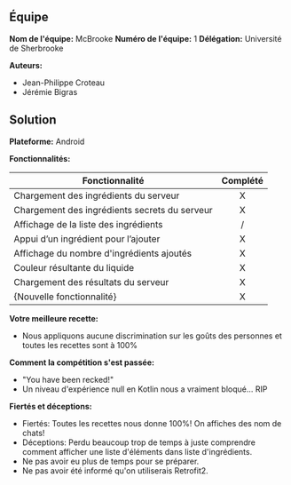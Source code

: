 ## Équipe

**Nom de l'équipe:** McBrooke
**Numéro de l'équipe:** 1
**Délégation:** Université de Sherbrooke

**Auteurs:**
- Jean-Philippe Croteau
- Jérémie Bigras

## Solution

**Plateforme:** Android

**Fonctionnalités:**

| Fonctionnalité                                  | Complété |
| ----------------------------------------------- |:--------:|
| Chargement des ingrédients du serveur           |   X      |
| Chargement des ingrédients secrets du serveur   |   X      |
| Affichage de la liste des ingrédients           |   /      | On affiche des noms de chats, c'est mieux!
| Appui d’un ingrédient pour l’ajouter            |   X      |
| Affichage du nombre d'ingrédients ajoutés       |   X      |
| Couleur résultante du liquide                   |   X      |
| Chargement des résultats du serveur             |   X      |
| {Nouvelle fonctionnalité}                       |   X      |

**Votre meilleure recette:**

- Nous appliquons aucune discrimination sur les goûts des personnes et toutes les recettes sont à 100%

**Comment la compétition s'est passée:**

- "You have been recked!"
- Un niveau d'expérience null en Kotlin nous a vraiment bloqué... RIP

**Fiertés et déceptions:**

- Fiertés: Toutes les recettes nous donne 100%! On affiches des nom de chats!
- Déceptions: Perdu beaucoup trop de temps à juste comprendre comment afficher une liste d'éléments dans liste d'ingrédients.
- Ne pas avoir eu plus de temps pour se préparer.
- Ne pas avoir été informé qu'on utiliserais Retrofit2.
